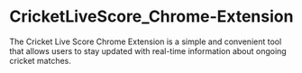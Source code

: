 # CricketLiveScore_Chrome-Extension
The Cricket Live Score Chrome Extension is a simple and convenient tool that allows users to stay updated with real-time information about ongoing cricket matches.
